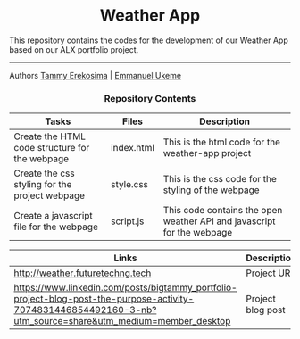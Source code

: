 <center> <h1>Weather App</h1> </center>

This repository contains the codes for the development of our Weather App based on our ALX portfolio project. 

---

Authors [Tammy Erekosima](https://github.com/bigtammy1) | [Emmanuel Ukeme](https://github.com/eddieukeme84)

<center><h3>Repository Contents</h3></center>

| Tasks | Files | Description |
| ----- | ----- | ----------- |
| Create the HTML code structure for the webpage | index.html | This is the html code for the weather-app project |
| Create the css styling for the project webpage | style.css | This is the css code for the styling of the webpage |
| Create a javascript file for the webpage | script.js | This code contains the open weather API and javascript for the webpage |

| Links | Description |
| ----- | ----------- |
| http://weather.futuretechng.tech | Project URL |
| https://www.linkedin.com/posts/bigtammy_portfolio-project-blog-post-the-purpose-activity-7074831446854492160-3-nb?utm_source=share&utm_medium=member_desktop | Project blog post |
